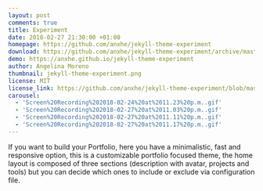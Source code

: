 ```yaml
---
layout: post
comments: true
title: Experiment
date: 2018-02-27 21:30:00 +01:00
homepage: https://github.com/anxhe/jekyll-theme-experiment
download: https://github.com/anxhe/jekyll-theme-experiment/archive/master.zip
demo: https://anxhe.github.io/jekyll-theme-experiment
author: Angelina Moreno
thumbnail: jekyll-theme-experiment.png
license: MIT
license_link: https://github.com/anxhe/jekyll-theme-experiment/blob/master/LICENSE.txt
carousel:
  - 'Screen%20Recording%202018-02-24%20at%2011.23%20p.m..gif'
  - 'Screen%20Recording%202018-02-27%20at%2011.03%20p.m..gif'
  - 'Screen%20Recording%202018-02-27%20at%2011.11%20p.m..gif'
  - 'Screen%20Recording%202018-02-27%20at%2011.17%20p.m..gif'
---
```


If you want to build your Portfolio, here you have a minimalistic, fast and responsive option, this is a customizable portfolio focused theme, the home layout is composed of three sections (description with avatar, projects and tools) but you can decide which ones to include or exclude via configuration file.
